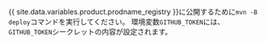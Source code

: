 {{ site.data.variables.product.prodname_registry }}に公開するために`mvn -B deploy`コマンドを実行してください。 環境変数`GITHUB_TOKEN`には、`GITHUB_TOKEN`シークレットの内容が設定されます。